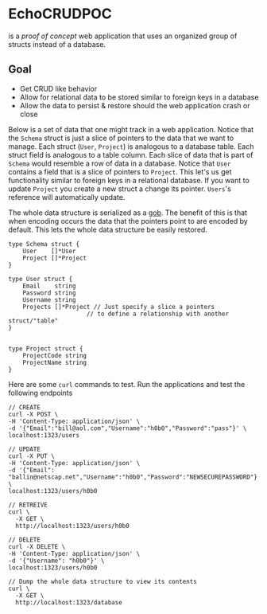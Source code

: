 # EchoCRUDPOC 

is a *proof of concept* web application that uses an organized group of structs instead of a database.

## Goal
* Get CRUD like behavior
* Allow for relational data to be stored similar to foreign keys in a database
* Allow the data to persist & restore should the web application crash or close

Below is a set of data that one might track in a web application. 
Notice that the `Schema` struct is just a slice of pointers to the data that we want to manage. 
Each struct (`User`, `Project`) is analogous to a database table. 
Each struct field is analogous to a table column. 
Each slice of data that is part of `Schema` would resemble a row of data in a database. 
Notice that `User` contains a field  that is a slice of pointers to `Project`. 
This let's us get functionality similar to foreign keys in a relational database. 
If you want to update `Project` you create a new struct a change its pointer. `Users`'s reference will automatically update. 

The whole data structure is serialized as a [gob](https://blog.golang.org/gobs-of-data). The benefit of this is that when encoding occurs the data
that the pointers point to are encoded by default. This lets the whole data structure be easily restored. 

```
type Schema struct {
	User    []*User
	Project []*Project
}

type User struct {
	Email    string
	Password string
	Username string
	Projects []*Project // Just specify a slice a pointers
                      // to define a relationship with another struct/"table"
}


type Project struct {
	ProjectCode string
	ProjectName string
}

```


Here are some `curl` commands to test. 
Run the applications and test the following endpoints
```
// CREATE 
curl -X POST \
-H 'Content-Type: application/json' \
-d '{"Email":"bill@aol.com","Username":"h0b0","Password":"pass"}' \
localhost:1323/users

// UPDATE
curl -X PUT \
-H 'Content-Type: application/json' \
-d '{"Email": "ballin@netscap.net","Username":"h0b0","Password":"NEWSECUREPASSWORD"}' \
localhost:1323/users/h0b0

// RETREIVE
curl \
  -X GET \
  http://localhost:1323/users/h0b0

// DELETE
curl -X DELETE \
-H 'Content-Type: application/json' \
-d '{"Username": "h0b0"}' \
localhost:1323/users/h0b0

// Dump the whole data structure to view its contents
curl \
  -X GET \
  http://localhost:1323/database
```